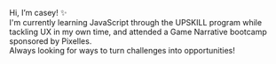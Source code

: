 Hi, I’m casey! ✨
<br>I'm currently learning JavaScript through the UPSKILL program while tackling UX in my own time, and attended a Game Narrative bootcamp sponsored by Pixelles.
<br>Always looking for ways to turn challenges into opportunities!
